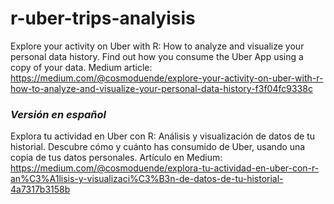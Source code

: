 # r-uber-trips-analyisis
Explore your activity on Uber with R: How to analyze and visualize your personal data history. Find out how you consume the Uber App using a copy of your data. Medium article: https://medium.com/@cosmoduende/explore-your-activity-on-uber-with-r-how-to-analyze-and-visualize-your-personal-data-history-f3f04fc9338c

### *Versión en español*
Explora tu actividad en Uber con R: Análisis y visualización de datos de tu historial. Descubre cómo y cuánto has consumido de Uber, usando una copia de tus datos personales. Artículo en Medium: https://medium.com/@cosmoduende/explora-tu-actividad-en-uber-con-r-an%C3%A1lisis-y-visualizaci%C3%B3n-de-datos-de-tu-historial-4a7317b3158b
